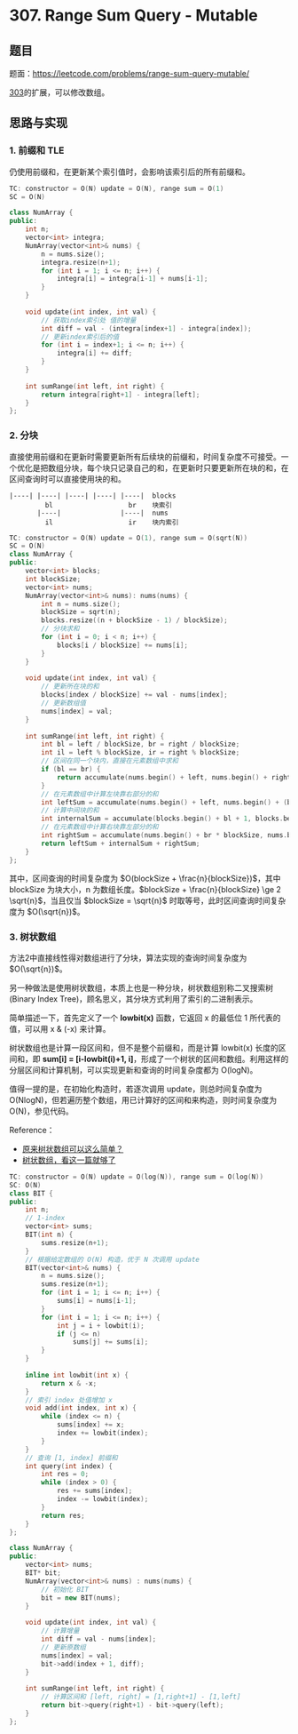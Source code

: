# 307. Range Sum Query - Mutable

## 题目

题面：https://leetcode.com/problems/range-sum-query-mutable/

[303](../303.%20Range%20Sum%20Query%20-%20Immutable/README.md)的扩展，可以修改数组。

## 思路与实现

### 1. 前缀和 TLE

仍使用前缀和，在更新某个索引值时，会影响该索引后的所有前缀和。

``` c++
TC: constructor = O(N) update = O(N), range sum = O(1)
SC = O(N)

class NumArray {
public:
    int n;
    vector<int> integra;
    NumArray(vector<int>& nums) {
        n = nums.size();
        integra.resize(n+1);
        for (int i = 1; i <= n; i++) {
            integra[i] = integra[i-1] + nums[i-1];
        }
    }
    
    void update(int index, int val) {
        // 获取index索引处 值的增量
        int diff = val - (integra[index+1] - integra[index]);
        // 更新index索引后的值
        for (int i = index+1; i <= n; i++) {
            integra[i] += diff;
        }
    }
    
    int sumRange(int left, int right) {
        return integra[right+1] - integra[left];
    }
};
```

### 2. 分块

直接使用前缀和在更新时需要更新所有后续块的前缀和，时间复杂度不可接受。一个优化是把数组分块，每个块只记录自己的和，在更新时只要更新所在块的和，在区间查询时可以直接使用块的和。

```
|----| |----| |----| |----| |----|  blocks
         bl                   br    块索引
       |----|               |----|  nums
         il                   ir    块内索引
```

``` c++
TC: constructor = O(N) update = O(1), range sum = O(sqrt(N))
SC = O(N)
class NumArray {
public:
    vector<int> blocks;
    int blockSize;
    vector<int> nums;
    NumArray(vector<int>& nums): nums(nums) {
        int n = nums.size();
        blockSize = sqrt(n);
        blocks.resize((n + blockSize - 1) / blockSize);
        // 分块求和
        for (int i = 0; i < n; i++) {
            blocks[i / blockSize] += nums[i];
        }
    }
    
    void update(int index, int val) {
        // 更新所在块的和
        blocks[index / blockSize] += val - nums[index];
        // 更新数组值
        nums[index] = val;
    }
    
    int sumRange(int left, int right) {
        int bl = left / blockSize, br = right / blockSize;
        int il = left % blockSize, ir = right % blockSize;
        // 区间在同一个块内，直接在元素数组中求和
        if (bl == br) {
            return accumulate(nums.begin() + left, nums.begin() + right + 1, 0);
        }
        // 在元素数组中计算左块靠右部分的和
        int leftSum = accumulate(nums.begin() + left, nums.begin() + (bl + 1) * blockSize, 0);
        // 计算中间块的和
        int internalSum = accumulate(blocks.begin() + bl + 1, blocks.begin() + br, 0);
        // 在元素数组中计算右块靠左部分的和
        int rightSum = accumulate(nums.begin() + br * blockSize, nums.begin() + right + 1, 0);
        return leftSum + internalSum + rightSum;
    }
};
```

其中，区间查询的时间复杂度为 $O(blockSize + \frac{n}{blockSize})$，其中 blockSize 为块大小，n 为数组长度。$blockSize + \frac{n}{blockSize} \ge 2 \sqrt{n}$，当且仅当 $blockSize = \sqrt{n}$ 时取等号，此时区间查询时间复杂度为 $O(\sqrt{n})$。

### 3. 树状数组

方法2中直接线性得对数组进行了分块，算法实现的查询时间复杂度为 $O(\sqrt{n})$。

另一种做法是使用树状数组，本质上也是一种分块，树状数组别称二叉搜索树(Binary Index Tree)，顾名思义，其分块方式利用了索引的二进制表示。

简单描述一下，首先定义了一个 **lowbit(x)** 函数，它返回 x 的最低位 1 所代表的值，可以用 x & (-x) 来计算。

树状数组也是计算一段区间和，但不是整个前缀和，而是计算 lowbit(x) 长度的区间和，即 **sum[i] = [i-lowbit(i)+1, i]**，形成了一个树状的区间和数组。利用这样的分层区间和计算机制，可以实现更新和查询的时间复杂度都为 O(logN)。

值得一提的是，在初始化构造时，若逐次调用 update，则总时间复杂度为 O(NlogN)，但若遍历整个数组，用已计算好的区间和来构造，则时间复杂度为 O(N)，参见代码。

Reference：
* [原来树状数组可以这么简单？](https://mp.weixin.qq.com/s/phCKhdXYbt-vUDPYcF_AnQ)
* [树状数组，看这一篇就够了](https://mp.weixin.qq.com/s/ZogMdq7r6qKT8aEHJmON_g)
``` c++
TC: constructor = O(N) update = O(log(N)), range sum = O(log(N))
SC: O(N)
class BIT {
public:
    int n;
    // 1-index 
    vector<int> sums; 
    BIT(int n) {
        sums.resize(n+1);
    }
    // 根据给定数组的 O(N) 构造，优于 N 次调用 update
    BIT(vector<int>& nums) {
        n = nums.size();
        sums.resize(n+1);
        for (int i = 1; i <= n; i++) {
            sums[i] = nums[i-1];
        }
        for (int i = 1; i <= n; i++) {
            int j = i + lowbit(i);
            if (j <= n)
                sums[j] += sums[i];
        }
    }
    
    inline int lowbit(int x) {
        return x & -x;
    }
    // 索引 index 处值增加 x
    void add(int index, int x) {
        while (index <= n) {
            sums[index] += x;
            index += lowbit(index);
        }
    }
    // 查询 [1, index] 前缀和
    int query(int index) {
        int res = 0;
        while (index > 0) {
            res += sums[index];
            index -= lowbit(index);
        }
        return res;
    }
};

class NumArray {
public:
    vector<int> nums;
    BIT* bit;
    NumArray(vector<int>& nums) : nums(nums) {
        // 初始化 BIT
        bit = new BIT(nums);
    }
    
    void update(int index, int val) {
        // 计算增量
        int diff = val - nums[index];
        // 更新原数组
        nums[index] = val;
        bit->add(index + 1, diff);
    }
    
    int sumRange(int left, int right) {
        // 计算区间和 [left, right] = [1,right+1] - [1,left]
        return bit->query(right+1) - bit->query(left);
    }
};
```
